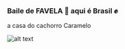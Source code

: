 ### Baile de FAVELA 🍺 aqui é Brasil ✊
a casa do cachorro Caramelo

![alt text](https://github.githubassets.com/images/mona-loading-dark.gif)

